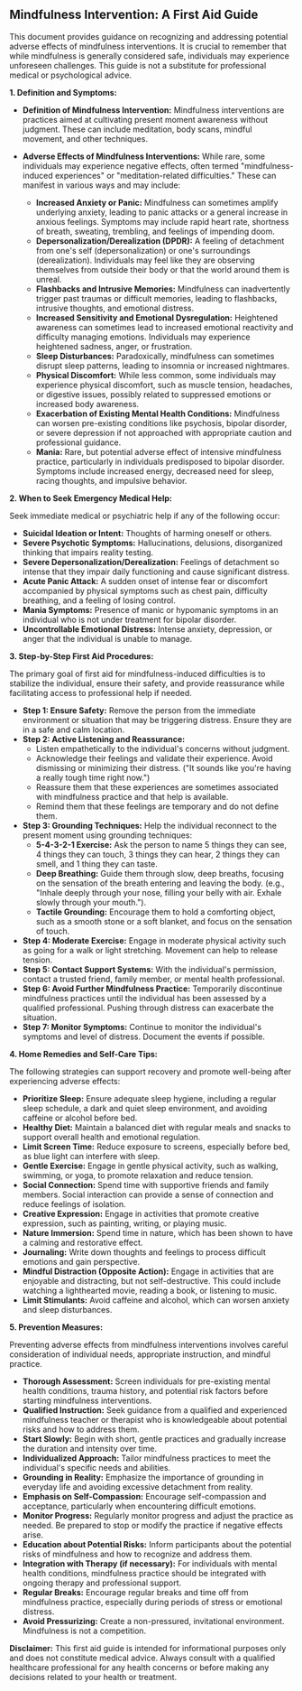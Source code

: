 ## Mindfulness Intervention: A First Aid Guide

This document provides guidance on recognizing and addressing potential adverse effects of mindfulness interventions. It is crucial to remember that while mindfulness is generally considered safe, individuals may experience unforeseen challenges. This guide is not a substitute for professional medical or psychological advice.

**1. Definition and Symptoms:**

*   **Definition of Mindfulness Intervention:** Mindfulness interventions are practices aimed at cultivating present moment awareness without judgment. These can include meditation, body scans, mindful movement, and other techniques.

*   **Adverse Effects of Mindfulness Interventions:** While rare, some individuals may experience negative effects, often termed "mindfulness-induced experiences" or "meditation-related difficulties." These can manifest in various ways and may include:

    *   **Increased Anxiety or Panic:** Mindfulness can sometimes amplify underlying anxiety, leading to panic attacks or a general increase in anxious feelings. Symptoms may include rapid heart rate, shortness of breath, sweating, trembling, and feelings of impending doom.
    *   **Depersonalization/Derealization (DPDR):** A feeling of detachment from one's self (depersonalization) or one's surroundings (derealization). Individuals may feel like they are observing themselves from outside their body or that the world around them is unreal.
    *   **Flashbacks and Intrusive Memories:** Mindfulness can inadvertently trigger past traumas or difficult memories, leading to flashbacks, intrusive thoughts, and emotional distress.
    *   **Increased Sensitivity and Emotional Dysregulation:** Heightened awareness can sometimes lead to increased emotional reactivity and difficulty managing emotions. Individuals may experience heightened sadness, anger, or frustration.
    *   **Sleep Disturbances:** Paradoxically, mindfulness can sometimes disrupt sleep patterns, leading to insomnia or increased nightmares.
    *   **Physical Discomfort:** While less common, some individuals may experience physical discomfort, such as muscle tension, headaches, or digestive issues, possibly related to suppressed emotions or increased body awareness.
    *   **Exacerbation of Existing Mental Health Conditions:** Mindfulness can worsen pre-existing conditions like psychosis, bipolar disorder, or severe depression if not approached with appropriate caution and professional guidance.
    *   **Mania:** Rare, but potential adverse effect of intensive mindfulness practice, particularly in individuals predisposed to bipolar disorder. Symptoms include increased energy, decreased need for sleep, racing thoughts, and impulsive behavior.

**2. When to Seek Emergency Medical Help:**

Seek immediate medical or psychiatric help if any of the following occur:

*   **Suicidal Ideation or Intent:** Thoughts of harming oneself or others.
*   **Severe Psychotic Symptoms:** Hallucinations, delusions, disorganized thinking that impairs reality testing.
*   **Severe Depersonalization/Derealization:** Feelings of detachment so intense that they impair daily functioning and cause significant distress.
*   **Acute Panic Attack:** A sudden onset of intense fear or discomfort accompanied by physical symptoms such as chest pain, difficulty breathing, and a feeling of losing control.
*   **Mania Symptoms:** Presence of manic or hypomanic symptoms in an individual who is not under treatment for bipolar disorder.
*   **Uncontrollable Emotional Distress:** Intense anxiety, depression, or anger that the individual is unable to manage.

**3. Step-by-Step First Aid Procedures:**

The primary goal of first aid for mindfulness-induced difficulties is to stabilize the individual, ensure their safety, and provide reassurance while facilitating access to professional help if needed.

*   **Step 1: Ensure Safety:** Remove the person from the immediate environment or situation that may be triggering distress. Ensure they are in a safe and calm location.
*   **Step 2: Active Listening and Reassurance:**
    *   Listen empathetically to the individual's concerns without judgment.
    *   Acknowledge their feelings and validate their experience. Avoid dismissing or minimizing their distress. ("It sounds like you're having a really tough time right now.")
    *   Reassure them that these experiences are sometimes associated with mindfulness practice and that help is available.
    *   Remind them that these feelings are temporary and do not define them.
*   **Step 3: Grounding Techniques:** Help the individual reconnect to the present moment using grounding techniques:
    *   **5-4-3-2-1 Exercise:** Ask the person to name 5 things they can see, 4 things they can touch, 3 things they can hear, 2 things they can smell, and 1 thing they can taste.
    *   **Deep Breathing:** Guide them through slow, deep breaths, focusing on the sensation of the breath entering and leaving the body. (e.g., "Inhale deeply through your nose, filling your belly with air. Exhale slowly through your mouth.").
    *   **Tactile Grounding:** Encourage them to hold a comforting object, such as a smooth stone or a soft blanket, and focus on the sensation of touch.
*   **Step 4: Moderate Exercise:** Engage in moderate physical activity such as going for a walk or light stretching. Movement can help to release tension.
*   **Step 5: Contact Support Systems:** With the individual's permission, contact a trusted friend, family member, or mental health professional.
*   **Step 6: Avoid Further Mindfulness Practice:** Temporarily discontinue mindfulness practices until the individual has been assessed by a qualified professional. Pushing through distress can exacerbate the situation.
*   **Step 7: Monitor Symptoms:** Continue to monitor the individual's symptoms and level of distress. Document the events if possible.

**4. Home Remedies and Self-Care Tips:**

The following strategies can support recovery and promote well-being after experiencing adverse effects:

*   **Prioritize Sleep:** Ensure adequate sleep hygiene, including a regular sleep schedule, a dark and quiet sleep environment, and avoiding caffeine or alcohol before bed.
*   **Healthy Diet:** Maintain a balanced diet with regular meals and snacks to support overall health and emotional regulation.
*   **Limit Screen Time:** Reduce exposure to screens, especially before bed, as blue light can interfere with sleep.
*   **Gentle Exercise:** Engage in gentle physical activity, such as walking, swimming, or yoga, to promote relaxation and reduce tension.
*   **Social Connection:** Spend time with supportive friends and family members. Social interaction can provide a sense of connection and reduce feelings of isolation.
*   **Creative Expression:** Engage in activities that promote creative expression, such as painting, writing, or playing music.
*   **Nature Immersion:** Spend time in nature, which has been shown to have a calming and restorative effect.
*   **Journaling:** Write down thoughts and feelings to process difficult emotions and gain perspective.
*   **Mindful Distraction (Opposite Action):** Engage in activities that are enjoyable and distracting, but not self-destructive. This could include watching a lighthearted movie, reading a book, or listening to music.
*   **Limit Stimulants:** Avoid caffeine and alcohol, which can worsen anxiety and sleep disturbances.

**5. Prevention Measures:**

Preventing adverse effects from mindfulness interventions involves careful consideration of individual needs, appropriate instruction, and mindful practice.

*   **Thorough Assessment:** Screen individuals for pre-existing mental health conditions, trauma history, and potential risk factors before starting mindfulness interventions.
*   **Qualified Instruction:** Seek guidance from a qualified and experienced mindfulness teacher or therapist who is knowledgeable about potential risks and how to address them.
*   **Start Slowly:** Begin with short, gentle practices and gradually increase the duration and intensity over time.
*   **Individualized Approach:** Tailor mindfulness practices to meet the individual's specific needs and abilities.
*   **Grounding in Reality:** Emphasize the importance of grounding in everyday life and avoiding excessive detachment from reality.
*   **Emphasis on Self-Compassion:** Encourage self-compassion and acceptance, particularly when encountering difficult emotions.
*   **Monitor Progress:** Regularly monitor progress and adjust the practice as needed. Be prepared to stop or modify the practice if negative effects arise.
*   **Education about Potential Risks:** Inform participants about the potential risks of mindfulness and how to recognize and address them.
*   **Integration with Therapy (if necessary):** For individuals with mental health conditions, mindfulness practice should be integrated with ongoing therapy and professional support.
*   **Regular Breaks:** Encourage regular breaks and time off from mindfulness practice, especially during periods of stress or emotional distress.
*   **Avoid Pressurizing:** Create a non-pressured, invitational environment. Mindfulness is not a competition.

**Disclaimer:** This first aid guide is intended for informational purposes only and does not constitute medical advice. Always consult with a qualified healthcare professional for any health concerns or before making any decisions related to your health or treatment.
